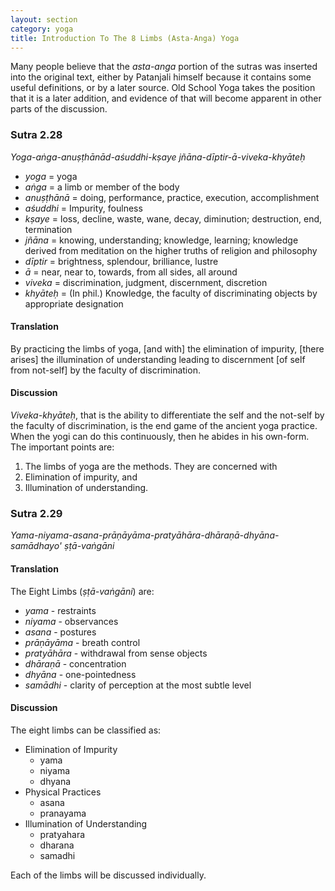 ```yaml
---
layout: section
category: yoga
title: Introduction To The 8 Limbs (Asta-Anga) Yoga
---
```

Many people believe that the *asta-anga* portion of the sutras was inserted into the original text, either by Patanjali himself because it contains some useful definitions, or by a later source. Old School Yoga takes the position that it is a later addition, and evidence of that will become apparent in other parts of the discussion.

### Sutra 2.28
*Yoga-aṅga-anuṣṭhānād-aśuddhi-kṣaye jñāna-dīptir-ā-viveka-khyāteḥ*
- *yoga* = yoga
- *aṅga* = a limb or member of the body
- *anuṣṭhānā* = doing, performance, practice, execution, accomplishment
- *aśuddhi* =  Impurity, foulness
- *kṣaye* = loss, decline, waste, wane, decay, diminution; destruction, end, termination
- *jñāna* = knowing, understanding; knowledge, learning; knowledge derived from meditation on the higher truths of religion and philosophy
- *dīptir* = brightness, splendour, brilliance, lustre
- *ā* = near, near to, towards, from all sides, all around
- *viveka* = discrimination, judgment, discernment, discretion
- *khyāteḥ* = (In phil.) Knowledge, the faculty of discriminating objects by appropriate designation

#### Translation
By practicing the limbs of yoga, [and with] the elimination of impurity, [there arises] the illumination of understanding leading to discernment [of self from not-self] by the faculty of discrimination.

#### Discussion
*Viveka-khyāteḥ*, that is the ability to differentiate the self and the not-self by the faculty of discrimination, is the end game of the ancient yoga practice. When the yogi can do this continuously, then he abides in his own-form. The important points are: 
1. The limbs of yoga are the methods. They are concerned with
1. Elimination of impurity, and
1. Illumination of understanding. 

### Sutra 2.29
*Yama-niyama-asana-prāṇāyāma-pratyāhāra-dhāraṇā-dhyāna-samādhayo' ṣṭā-vaṅgāni*

#### Translation
The Eight Limbs (*ṣṭā-vaṅgāni*) are: 
- *yama* - restraints
- *niyama* - observances
- *asana* - postures
- *prāṇāyāma* - breath control
- *pratyāhāra* - withdrawal from sense objects
- *dhāraṇā* - concentration
- *dhyāna* - one-pointedness
- *samādhi* - clarity of perception at the most subtle level

#### Discussion
The eight limbs can be classified as:
- Elimination of Impurity
    - yama
    - niyama
    - dhyana
- Physical Practices
    - asana
    - pranayama
- Illumination of Understanding
    - pratyahara
    - dharana
    - samadhi

Each of the limbs will be discussed individually.